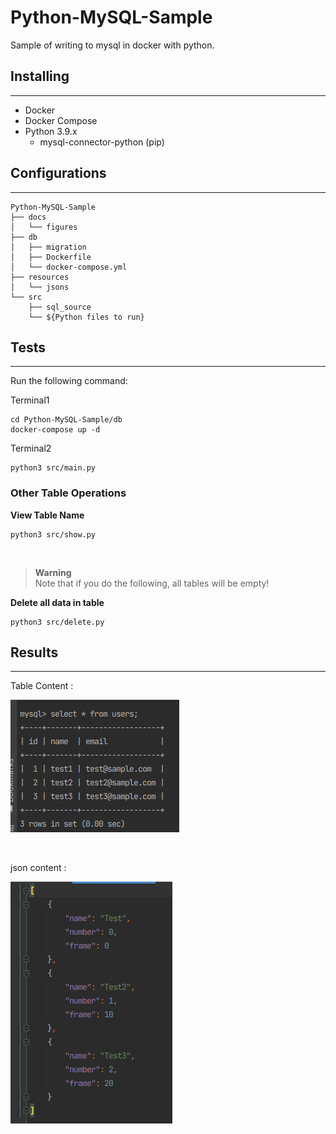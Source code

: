 # Python-MySQL-Sample

Sample of writing to mysql in docker with python.

## Installing

---

- Docker
- Docker Compose
- Python 3.9.x
    - mysql-connector-python (pip)

## Configurations

---

```
Python-MySQL-Sample
├── docs
│   └── figures
├── db
│   ├── migration
│   ├── Dockerfile
│   └── docker-compose.yml
├── resources
│   └── jsons
└── src
    ├── sql_source
    └── ${Python files to run}
```

## Tests

---

Run the following command:

Terminal1
```shell
cd Python-MySQL-Sample/db
docker-compose up -d
```

Terminal2
```shell
python3 src/main.py
```

### Other Table Operations

**View Table Name** <br>
```shell
python3 src/show.py
```

<br>

> **Warning** <br>
> Note that if you do the following, all tables will be empty!

**Delete all data in table** <br>
```shell
python3 src/delete.py
```

## Results

---

Table Content : 

![DB_content](docs/figures/python-mysql-DB.png)

<br>

json content : 

![Json_content](docs/figures/python-json-sample.png)